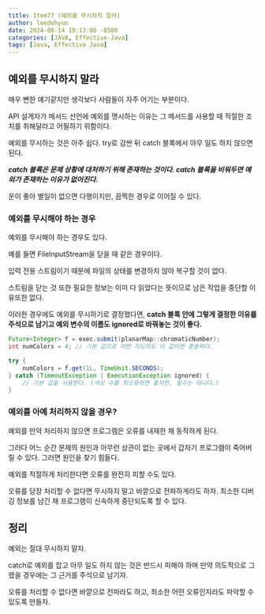 ```yaml
---
title: Item77 (예외를 무시하지 말라)
author: leedohyun
date: 2024-08-14 19:13:00 -0500
categories: [JAVA, Effective-Java]
tags: [Java, Effective Java]
---
```


## 예외를 무시하지 말라

매우 뻔한 얘기같지만 생각보다 사람들이 자주 어기는 부분이다.

API 설계자가 메서드 선언에 예외를 명시하는 이유는 그 메서드를 사용할 때 적절한 조치를 취해달라고 어필하기 위함이다.

예외를 무시하는 것은 아주 쉽다. try로 감싼 뒤 catch 블록에서 아무 일도 하지 않으면 된다.

***catch 블록은 문제 상황에 대처하기 위해 존재하는 것이다. catch 블록을 비워두면 예외가 존재하는 이유가 없어진다.***

운이 좋아 별일이 없으면 다행이지만, 끔찍한 경우로 이어질 수 있다.

### 예외를 무시해야 하는 경우

예외를 무시해야 하는 경우도 있다.

예를 들면 FileInputStream을 닫을 때 같은 경우이다.

입력 전용 스트림이기 때문에 파일의 상태를 변경하지 않아 복구할 것이 없다.

스트림을 닫는 것 또한 필요한 정보는 이미 다 읽었다는 뜻이므로 남은 작업을 중단할 이유또한 없다.

이러한 경우에도 예외를 무시하기로 결정했다면, **catch 블록 안에 그렇게 결정한 이유를 주석으로 남기고 예외 변수의 이름도 ignored로 바꿔놓는 것이 좋다.**

```java
Future<Integer> f = exec.submit(planarMap::chromaticNumber);
int numColors = 4; // 기본 값으로 어떤 지도라도 이 값이면 충분하다.

try {
	numColors = f.get(1L, TimeUnit.SECONDS);
} catch (TimeoutException | ExecutionException ignored) {
	// 기본 값을 사용한다. (색상 수를 최소화하면 좋지만, 필수는 아니다.)
}
```

### 예외를 아예 처리하지 않을 경우?

예외를 만약 처리하지 않으면 프로그램은 오류를 내재한 채 동작하게 된다.

그러다 어느 순간 문제의 원인과 아무런 상관이 없는 곳에서 갑자기 프로그램이 죽어버릴 수 있다. 그러면 원인을 찾기 힘들다.

예외를 적절하게 처리한다면 오류를 완전히 피할 수도 있다. 

오류를 당장 처리할 수 없다면 무시하지 말고 바깥으로 전파하게라도 하자. 최소한 디버깅 정보를 남긴 채 프로그램이 신속하게 중단되도록 할 수 있다.

## 정리

예외는 절대 무시하지 말자.

catch로 예외를 잡고 아무 일도 하지 않는 것은 반드시 피해야 하며 만약 의도적으로 그랬을 경우에는 그 근거를 주석으로 남기자.

오류를 처리할 수 없다면 바깥으로 전파라도 하고, 최소한 어떤 오류인지라도 파악할 수 있도록 만들자.